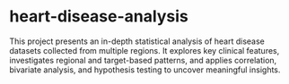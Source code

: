 # heart-disease-analysis
This project presents an in-depth statistical analysis of heart disease datasets collected from multiple regions. It explores key clinical features, investigates regional and target-based patterns, and applies correlation, bivariate analysis, and hypothesis testing to uncover meaningful insights.
